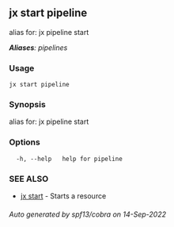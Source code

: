 ## jx start pipeline

alias for: jx pipeline start

***Aliases**: pipelines*

### Usage

```
jx start pipeline
```

### Synopsis

alias for: jx pipeline start

### Options

```
  -h, --help   help for pipeline
```

### SEE ALSO

* [jx start](jx_start.md)	 - Starts a resource

###### Auto generated by spf13/cobra on 14-Sep-2022
